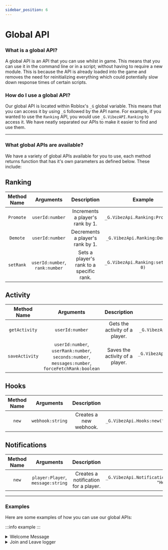 ```yaml
---
sidebar_position: 6
---
```


# Global API

### What is a global API?
A global API is an API that you can use whilst in game. This means that you can use it in the command line or in a script; without having to require a new module. This is because the API is already loaded into the game and removes the need for reinitializing everything which could potentially slow down response times of certain scripts.

### How do I use a global API?
Our global API is located within Roblox's `_G` global variable. This means that you can access it by using `_G` followed by the API name. For example, if you wanted to use the `Ranking` API, you would use `_G.VibezAPI.Ranking` to access it. We have neatly separated our APIs to make it easier to find and use them.

--------------------

### What global APIs are available?
We have a variety of global APIs available for you to use, each method returns function that has it's own parameters as defined below. These include:

<h2>Ranking</h2>

| Method Name | Arguments | Description | Example |
| :---: | :---: | :---: | :---: |
| `Promote` | `userId:number` | Increments a player's rank by 1. | `_G.VibezApi.Ranking:Promote(1)` |
| `Demote` | `userId:number` | Decrements a player's rank by 1. | `_G.VibezApi.Ranking:Demote(1)` |
| `setRank` | `userId:number`,<br />`rank:number` | Sets a player's rank to a specific rank. | `_G.VibezApi.Ranking:setRank(1, 0)` |

<h2>Activity</h2>

| Method Name | Arguments | Description | Example |
| :---: | :---: | :---: | :---: |
| `getActivity` | `userId:number` | Gets the activity of a player. | `_G.VibezApi.Activity:getActivity(1)` |
| `saveActivity` | `userId:number`,<br />`userRank:number`,<br />`seconds:number`,<br />`messages:number`,<br />`forceFetchRank:boolean` | Saves the activity of a player. | `_G.VibezApi.Activity:saveActivity(1, 0, 20, 0, false)` |

<h2>Hooks</h2>

| Method Name | Arguments | Description | Example |
| :---: | :---: | :---: | :---: |
| `new` | `webhook:string` | Creates a new webhook. | `_G.VibezApi.Hooks:new("https://discord.com/api/webhooks/")` |

<h2>Notifications</h2>

| Method Name | Arguments | Description | Example |
| :---: | :---: | :---: | :---: |
| `new` | `player:Player`,<br />`message:string` | Creates a notification for a player. | `_G.VibezApi.Notifications:new(game.Players.LocalPlayer, "Hello World!")` |

--------------------

### Examples
Here are some examples of how you can use our global APIs:

:::info
example
:::

<details>
<summary>Welcome Message</summary>
<br />

```lua title="ServerScriptService/Welcome_Message.lua"
local function onPlayerAdded(Player: Player)
    local vibezGlobal = _G["VibezApi"]

    while vibezGlobal == nil do
        vibezGlobal = _G["VibezApi"]
        task.wait(.25)
    end

    vibezGlobal.Notifications:new(Player, "Welcome to the game!")
end

game:GetService("Players").PlayerAdded:Connect(onPlayerAdded)
```

</details>

<details>
<summary>Join and Leave logger</summary>
<br />

```lua title="ServerScriptService/Join_Logger_And_Leave_Logger.lua"
local Players = game:GetService("Players")

local function onPlayerAdded(Player: Player)
    local vibezGlobal = _G["VibezApi"]

    while vibezGlobal == nil do
        vibezGlobal = _G["VibezApi"]
        task.wait(.25)
    end

    local webHook = vibezGlobal.Hooks:new("https://discord.com/api/webhooks/")
    webHook
        :setContent(
            string.format(
                "[**%s**](<https://www.roblox.com/users/%d/profile>) has joined the game!",
                Player.Name,
                Player.UserId
            )
        )
        :Send()
end

local function onPlayerLeft(Player: Player)
    local vibezGlobal = _G["VibezApi"]

    while vibezGlobal == nil do
        vibezGlobal = _G["VibezApi"]
        task.wait(.25)
    end

    local webHook = vibezGlobal.Hooks:new("https://discord.com/api/webhooks/")
    webHook
        :setContent(
            string.format(
                "[**%s**](<https://www.roblox.com/users/%d/profile>) has left the game!",
                Player.Name,
                Player.UserId
            )
        )
        :Send()
end

Players.PlayerAdded:Connect(onPlayerAdded)
Players.PlayerRemoving:Connect(onPlayerLeft)
```

</details>